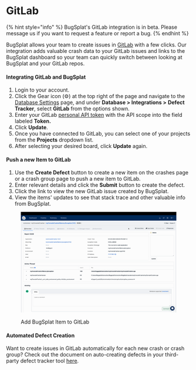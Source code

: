 # GitLab

{% hint style="info" %}
BugSplat's GitLab integration is in beta. Please message us if you want to request a feature or report a bug.
{% endhint %}

BugSplat allows your team to create issues in [GitLab](https://gitlab.com) with a few clicks. Our integration adds valuable crash data to your GitLab issues and links to the BugSplat dashboard so your team can quickly switch between looking at BugSplat and your GitLab repos.

#### Integrating GitLab and BugSplat <a href="#integrating-monday.com-and-bugsplat" id="integrating-monday.com-and-bugsplat"></a>

1. Login to your account.
2. Click the Gear icon (⚙️) at the top right of the page and navigate to the [Database Settings](https://app.bugsplat.com/v2/database/integrations) page, and under **Database > Integrations >** **Defect Tracker**, select **GitLab** from the options shown.
3. Enter your GitLab [personal API token](https://docs.gitlab.com/ee/user/profile/personal\_access\_tokens.html#create-a-personal-access-token) with the API scope into the field labeled **Token.**
4. Click **Update**.
5. Once you have connected to GitLab, you can select one of your projects from the **Projects** dropdown list.
6. After selecting your desired board, click **Update** again.

#### Push a new Item to GitLab <a href="#push-a-new-item-to-monday.com" id="push-a-new-item-to-monday.com"></a>

1. Use the **Create Defect** button to create a new item on the crashes page or a crash group page to push a new item to GitLab.
2. Enter relevant details and click the **Submit** button to create the defect.
3. Click the link to view the new GitLab issue created by BugSplat.
4. View the items' updates to see that stack trace and other valuable info from BugSplat.

<figure><img src="../../../../.gitbook/assets/output.gif" alt=""><figcaption><p>Add BugSplat Item to GitLab</p></figcaption></figure>

#### Automated Defect Creation <a href="#automated-defect-creation" id="automated-defect-creation"></a>

Want to create issues in GitLab automatically for each new crash or crash group? Check out the document on auto-creating defects in your third-party defect tracker tool [here](https://docs.bugsplat.com/introduction/development/integrating-with-tools/issue-trackers/auto-creating-defects-from-bugsplat-databases-in-attached-third-party-trackers).
